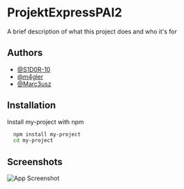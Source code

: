 # ProjektExpressPAI2

A brief description of what this project does and who it's for


## Authors

- [@S1D0R-10](https://www.github.com/S1D0R-10)
- [@m4gler](https://www.github.com/m4gler)
- [@Marc3usz](https://www.github.com/Marc3usz)


## Installation

Install my-project with npm

```bash
  npm install my-project
  cd my-project
```
    
## Screenshots

![App Screenshot](https://via.placeholder.com/468x300?text=App+Screenshot+Here)

